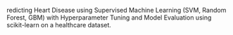 redicting Heart Disease using Supervised Machine Learning (SVM, Random Forest, GBM) with Hyperparameter Tuning and Model Evaluation using scikit-learn on a healthcare dataset.
